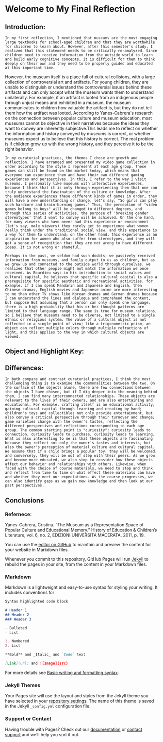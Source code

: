 # Welcome to My Final Reflection



## Introduction:

    In my first reflection, I mentioned that museums are the most engaging large textbooks for school-aged children and that they are worthwhile for children to learn about. However, after this semester's study, I realized that this statement needs to be critically re-analyzed. Since children need to receive information from the outside world to learn and build early cognitive concepts, it is difficult for them to think deeply on their own and they need to be properly guided and educated at this important time.
However, the museum itself is a place full of cultural collisions, with a large collection of controversial art and artifacts. For young children, they are unable to distinguish or understand the controversial issues behind these artifacts and can only accept what the museum wants them to understand unilaterally. For example, if an artifact is looted from an indigenous people through unjust means and exhibited in a museum, the museum communicates to children how valuable the artifact is, but they do not tell them how the artifact was looted. According to Yanes-Cabrera's research on the connection between popular culture and museum education, most museums cannot be objective in their narratives because the ideas they want to convey are inherently subjective.This leads me to reflect on whether the information and history conveyed by museums is correct, or whether museums expect us to believe that this history is correct. The real problem is if children grow up with the wrong history, and they perceive it to be the right behavior.

    In my curatorial practices, the themes I chose are growth and reflection. I have arranged and presented my video game collection in order according to the style I represent at each age group. These games can still be found on the market today, which means that everyone can experience them and have their own different gaming experiences and perspectives. In this, I refer to the way I visit museums. I personally like museums with interactive experiences, because I think that it is only through experiencing them that one can truly understand the fascination of the culture or knowledge. After the audience experiences these different kinds of games in order, they will have a new understanding or change, let's say, "So girls can play such hardcore and brain-burning games." Thus, the perception of "video games belong to boys" will be changed to different degrees, and through this series of activities, the purpose of 'breaking gender stereotypes' that I want to convey will be achieved. On the one hand, for many viewers who have never had this experience or environment (let's say, male viewers) they rarely get to experience what women really think under the traditional social view, and this experience is a way for them to understand; on the other hand, this experience is an inspiration for women who also suffer from stereotypes, and they will get a sense of recognition that they are not wrong to have different ideas. It is not wrong or shameful.

    Perhaps in the past, we seldom had such doubts; we passively received information from museums, and family output to us as children, but as we grew up and connected to the outside world through ourselves, we realized that other people might not match the information we once received. As Bourdieu says in his introduction to social values and cultural capital, he believes that specific cultural capital is also a prerequisite for specific aesthetic and recreational activities, for example, if I can speak Mandarin and Japanese and English, then Chinese dramas, English movies and Japanese anime are more interesting to me than other TV shows like Korean dramas and German dramas because I can understand the lines and dialogue and comprehend the content, but suppose But assuming that a person can only speak one language, there is a high probability that his or her thought patterns are limited to that language range. The same is true for museum relations, so I believe that museums need to be diverse, not limited to a single ethnic or religious system. The value of a cultural object is not reflected in a single point of view; like a trigonometric prism, an object can reflect multiple colors through multiple refractions of light, and this applies to the way in which cultural objects are viewed.

## Object and Highlight Key:



## Differences:

    In both compare and contrast curatorial practices, I think the most challenging thing is to examine the commonalities between the two. On the surface of the objects alone, there are few connections between the objects I have chosen, but if I dig deeper into the meaning behind them, I can find many interconnected relationships. These objects are relevant to the lives of their owners, and are also entertaining and educational. For example, crafting itself is an educational activity, gaining cultural capital through learning and creating by hand; children's toys and collectibles not only provide entertainment, but also convey a critical perspective through their turnover and change; game varieties change with the owner's tastes, reflecting the different perspectives and reflections corresponding to each age group. The common starting point is "curiosity": curiosity leads to connection, curiosity leads to purchase, curiosity leads to learning. What is also interesting to me is that these objects are fascinating because they reflect not only the owner's tastes and interests, but also the owner's perception of material culture and cultural capital. We assume that if a child brings a popular toy, they will be welcomed, and conversely, they will be out of step with their peers. As we grow and become more educated, we also stop to consider how these objects affect our behavior and relationships with others. Likewise, when faced with the choice of course materials, we need to stop and think and reflect from time to time on what effect these materials can have and whether they meet our expectations. As the course progresses, we can also identify gaps as we gain new knowledge and then look at our past perspectives.




## Conclusions







### Refernece:

Yanes-Cabrera, Cristina. “The Museum as a Representation Space of Popular Culture and Educational Memory.” History of Education & Children’s Literature, vol. 6, no. 2, EDIZIONI UNIVERSITA MACERATA, 2011, p. 19.











You can use the [editor on GitHub](https://github.com/EUthana/IASC-4P01/edit/gh-pages/index.md) to maintain and preview the content for your website in Markdown files.

Whenever you commit to this repository, GitHub Pages will run [Jekyll](https://jekyllrb.com/) to rebuild the pages in your site, from the content in your Markdown files.

### Markdown

Markdown is a lightweight and easy-to-use syntax for styling your writing. It includes conventions for

```markdown
Syntax highlighted code block

# Header 1
## Header 2
### Header 3

- Bulleted
- List

1. Numbered
2. List

**Bold** and _Italic_ and `Code` text

[Link](url) and ![Image](src)
```

For more details see [Basic writing and formatting syntax](https://docs.github.com/en/github/writing-on-github/getting-started-with-writing-and-formatting-on-github/basic-writing-and-formatting-syntax).

### Jekyll Themes

Your Pages site will use the layout and styles from the Jekyll theme you have selected in your [repository settings](https://github.com/EUthana/IASC-4P01/settings/pages). The name of this theme is saved in the Jekyll `_config.yml` configuration file.

### Support or Contact

Having trouble with Pages? Check out our [documentation](https://docs.github.com/categories/github-pages-basics/) or [contact support](https://support.github.com/contact) and we’ll help you sort it out.
